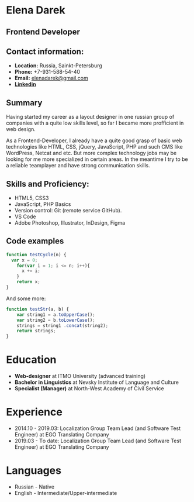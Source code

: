 # Elena Darek

## Frontend Developer

## Contact information:

* **Location:** Russia, Sainkt-Petersburg
* **Phone:** +7-931-588-54-40
* **Email:** elenadarek@gmail.com
* **[Linkedin](https://www.linkedin.com/in/елена-дарек-0b229287/)**

## Summary

Having started my career as a layout designer in one russian group of companies with a quite low skills level, so far I became more profficient in web design.

As a Frontеnd-Developer, I already have a quite good grasp of basic web technologies like HTML, CSS, jQuery, JavaScript, PHP and such CMS like WordPress, Netcat and etc. But more complex technology jobs may be looking for me more specialized in certain areas.
In the meantime I try to be a reliable teamplayer and have strong communication skills. 

## Skills and Proficiency:
* HTML5, CSS3
* JavaScript, PHP Basics
* Version control: Git (remote service GitHub).
* VS Code
* Adobe Photoshop, Illustrator, InDesign, Figma

## Code examples

```js
function testCycle(n) {
  var x = 0;
    for(var i = 1; i <= n; i++){
      x += i;
    }
    return x;
}
```
And some more:

```js
function testStr(a, b) {
    var string1 = a.toUpperCase();
    var string2 = b.toLowerCase();
    strings = string1 .concat(string2);
    return strings;
}
```

# Education

* **Web-designer** at ITMO University (advanced training)
* **Bachelor in Linguistics** at Nevsky Institute of Language and Culture
* **Specialist (Manager)** at North-West Academy of Civil Service

# Experience

* 2014.10 - 2019.03: Localization Group Team Lead (and Software Test Engineer) at EGO Translating Company
* 2019.03 - Тo date: Localization Group Team Lead (and Software Test Engineer) at EGO Translating Company

# Languages

- Russian - Native
- English - Intermediate/Upper-intermediate

